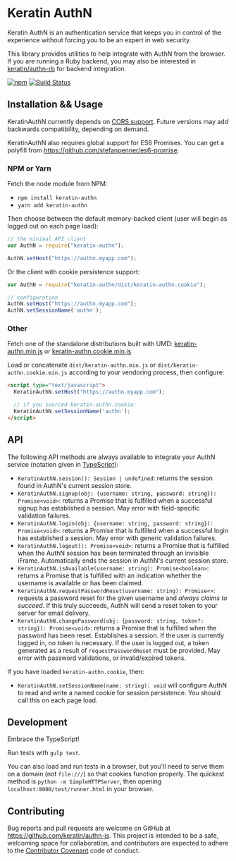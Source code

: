 # Keratin AuthN

Keratin AuthN is an authentication service that keeps you in control of the experience without forcing you to be an expert in web security.

This library provides utilities to help integrate with AuthN from the browser. If you are running a Ruby backend, you may also be interested in [keratin/authn-rb](https://github.com/keratin/authn-rb) for backend integration.

[![npm](https://img.shields.io/npm/v/keratin-authn.svg)](https://www.npmjs.com/package/keratin-authn) [![Build Status](https://travis-ci.org/keratin/authn-js.svg?branch=master)](https://travis-ci.org/keratin/authn-js)

## Installation && Usage

KeratinAuthN currently depends on [CORS support](http://caniuse.com/#search=cors). Future versions may add backwards compatibility, depending on demand.

KeratinAuthN also requires global support for ES6 Promises. You can get a polyfill from https://github.com/stefanpenner/es6-promise.

### NPM or Yarn

Fetch the node module from NPM:

* `npm install keratin-authn`
* `yarn add keratin-authn`

Then choose between the default memory-backed client (user will begin as logged out on each page load):

```javascript
// the minimal API client
var AuthN = require("keratin-authn");

AuthN.setHost("https://authn.myapp.com");
```

Or the client with cookie persistence support:

```javascript
var AuthN = require("keratin-authn/dist/keratin-authn.cookie");

// configuration
AuthN.setHost("https://authn.myapp.com");
AuthN.setSessionName('authn');
```

### Other

Fetch one of the standalone distributions built with UMD: [keratin-authn.min.js](https://unpkg.com/keratin-authn/dist/keratin-authn.min.js) or [keratin-authn.cookie.min.js](https://unpkg.com/keratin-authn/dist/keratin-authn.cookie.min.js)

Load or concatenate `dist/keratin-authn.min.js` or `dist/keratin-authn.cookie.min.js` according to your vendoring process, then configure:

```html
<script type="text/javascript">
  KeratinAuthN.setHost("https://authn.myapp.com");

  // if you sourced keratin-authn.cookie:
  KeratinAuthN.setSessionName('authn');
</script>
```

## API

The following API methods are always available to integrate your AuthN service (notation given in [TypeScript](http://www.typescriptlang.org/docs/handbook/functions.html)):

* `KeratinAuthN.session(): Session | undefined`: returns the session found in AuthN's current session store.
* `KeratinAuthN.signup(obj: {username: string, password: string}): Promise<void>`: returns a Promise that is fulfilled when a successful signup has established a session. May error with field-specific validation failures.
* `KeratinAuthN.login(obj: {username: string, password: string}): Promise<void>`: returns a Promise that is fulfilled when a successful login has established a session. May error with generic validation failures.
* `KeratinAuthN.logout(): Promise<void>`: returns a Promise that is fulfilled when the AuthN session has been terminated through an invisible iFrame. Automatically ends the session in AuthN's current session store.
* `KeratinAuthN.isAvailable(username: string): Promise<boolean>`: returns a Promise that is fulfilled with an indication whether the username is available or has been claimed.
* `KeratinAuthN.requestPasswordReset(username: string): Promise<>`: requests a password reset for the given username and _always claims to succeed_. If this truly succeeds, AuthN will send a reset token to your server for email delivery.
* `KeratinAuthN.changePassword(obj: {password: string, token?: string}): Promise<void>`: returns a Promise that is fulfilled when the password has been reset. Establishes a session. If the user is currently logged in, no token is necessary. If the user is logged out, a token generated as a result of `requestPasswordReset` must be provided. May error with password validations, or invalid/expired tokens.

If you have loaded `keratin-authn.cookie`, then:

* `KeratinAuthN.setSessionName(name: string): void` will configure AuthN to read and write a named cookie for session persistence. You should call this on each page load.

## Development

Embrace the TypeScript!

Run tests with `gulp test`.

You can also load and run tests in a browser, but you'll need to serve them on a domain (not `file:///`) so that cookies function properly. The quickest method is `python -m SimpleHTTPServer`, then opening `localhost:8000/test/runner.html` in your browser.

## Contributing

Bug reports and pull requests are welcome on GitHub at https://github.com/keratin/authn-js. This project is intended to be a safe, welcoming space for collaboration, and contributors are expected to adhere to the [Contributor Covenant](http://contributor-covenant.org) code of conduct.
